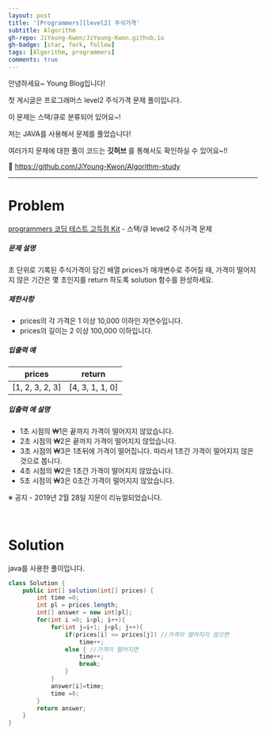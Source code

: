 ```yaml
---
layout: post
title: '[Programmers][level2] 주식가격'
subtitle: Algorithm
gh-repo: JiYoung-Kwon/JiYoung-Kwon.github.io
gh-badge: [star, fork, follow]
tags: [Algorithm, programmers]
comments: true
---
```


안녕하세요~ Young Blog입니다!

첫 게시글은 프로그래머스 level2 주식가격 문제 풀이입니다.

이 문제는 스택/큐로 분류되어 있어요~!

저는 JAVA를 사용해서 문제를 풀었습니다!

여러가지 문제에 대한 풀이 코드는 **깃허브** 를 통해서도 확인하실 수 있어요~!!

📌 https://github.com/JiYoung-Kwon/Algorithm-study
***


# Problem

[programmers 코딩 테스트 고득점 Kit](https://programmers.co.kr/learn/challenges) - 스택/큐 level2 주식가격 문제

##### 문제 설명

초 단위로 기록된 주식가격이 담긴 배열 prices가 매개변수로 주어질 때, 가격이 떨어지지 않은 기간은 몇 초인지를 return 하도록 solution 함수를 완성하세요.

##### 제한사항

- prices의 각 가격은 1 이상 10,000 이하인 자연수입니다.
- prices의 길이는 2 이상 100,000 이하입니다.

##### 입출력 예

| prices          | return          |
| --------------- | --------------- |
| [1, 2, 3, 2, 3] | [4, 3, 1, 1, 0] |   


##### 입출력 예 설명

- 1초 시점의 ₩1은 끝까지 가격이 떨어지지 않았습니다.
- 2초 시점의 ₩2은 끝까지 가격이 떨어지지 않았습니다.
- 3초 시점의 ₩3은 1초뒤에 가격이 떨어집니다. 따라서 1초간 가격이 떨어지지 않은 것으로 봅니다.
- 4초 시점의 ₩2은 1초간 가격이 떨어지지 않았습니다.
- 5초 시점의 ₩3은 0초간 가격이 떨어지지 않았습니다.

※ 공지 - 2019년 2월 28일 지문이 리뉴얼되었습니다.

<br/>

# Solution

java를 사용한 풀이입니다.

```java
class Solution {
    public int[] solution(int[] prices) {
        int time =0;
        int pl = prices.length;
        int[] answer = new int[pl];
        for(int i =0; i<pl; i++){
            for(int j=i+1; j<pl; j++){
                if(prices[i] <= prices[j]) //가격이 떨어지지 않으면
                    time++;
                else { //가격이 떨어지면
                    time++;
                    break;
                }
            } 
            answer[i]=time; 
            time =0;
        }
        return answer;
    }
}
```
